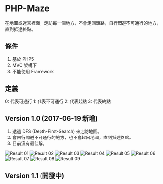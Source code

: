 # PHP-Maze
在地圖或迷宮裡面，走訪每一個地方，不會走回頭路，自行閃避不可通行的地方，直到抵達終點。

## 條件
1. 基於 PHP5
2. MVC 架構下
3. 不能使用 Framework

## 定義
0: 代表可通行
1: 代表不可通行
2: 代表起點
3: 代表終點

## Version 1.0 (2017-06-19 新增)
1. 透過 DFS (Depth-First-Search) 來走訪地圖。
2. 會自行閃避不可通行的地方，也不會超出地圖，直到抵達終點。
3. 目前沒有最佳解。

![Result 01](https://github.com/telunyang/PHP-Maze/blob/master/images/01.png)
![Result 02](https://github.com/telunyang/PHP-Maze/blob/master/images/02.png)
![Result 03](https://github.com/telunyang/PHP-Maze/blob/master/images/03.png)
![Result 04](https://github.com/telunyang/PHP-Maze/blob/master/images/04.png)
![Result 05](https://github.com/telunyang/PHP-Maze/blob/master/images/05.png)
![Result 06](https://github.com/telunyang/PHP-Maze/blob/master/images/06.png)
![Result 07](https://github.com/telunyang/PHP-Maze/blob/master/images/07.png)
![Result 08](https://github.com/telunyang/PHP-Maze/blob/master/images/08.png)
![Result 09](https://github.com/telunyang/PHP-Maze/blob/master/images/09.png)

## Version 1.1 (開發中)